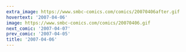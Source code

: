 ```yaml
---
extra_image: https://www.smbc-comics.com/comics/20070406after.gif
hovertext: '2007-04-06'
image: https://www.smbc-comics.com/comics/20070406.gif
next_comic: '2007-04-07'
prev_comic: '2007-04-05'
title: '2007-04-06'
---
```


